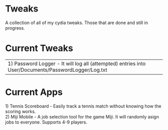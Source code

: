 # Tweaks
A collection of all of my cydia tweaks. Those that are done and still in progress.


# Current Tweaks
<p>
  <table>
    <td>
      1) Password Logger - It will log all (attempted) entries into User/Documents/PasswordLogger/Log.txt
    <td>
  </table>
</p>

# Current Apps
<p>
  1) Tennis Scoreboard - Easily track a tennis match without knowing how the scoring works.
  </br>
  2) Miji Mobile - A job selection tool for the game Miji. It will randomly asign jobs to everyone. Supports 4-9 players.
</p>
